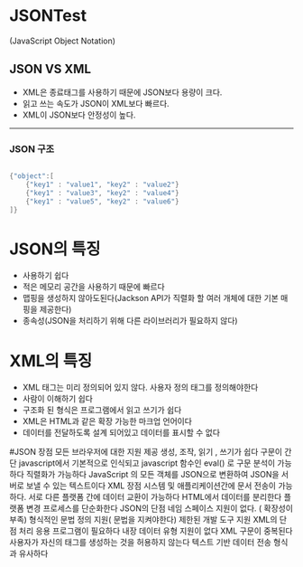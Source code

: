 # JSONTest
(JavaScript Object Notation)

## JSON VS XML

- XML은 종료태그를 사용하기 때문에 JSON보다 용량이 크다.
- 읽고 쓰는 속도가 JSON이 XML보다 빠르다.
- XML이 JSON보다 안정성이 높다.

<hr>

### JSON 구조

```java

{"object":[
	{"key1" : "value1", "key2" : "value2"}
	{"key1" : "value3", "key2" : "value4"}
	{"key1" : "value5", "key2" : "value6"}
]}

```
# JSON의 특징

- 사용하기 쉽다
- 적은 메모리 공간을 사용하기 때문에 빠르다
- 맵핑을 생성하지 않아도된다(Jackson API가 직렬화 할 여러 개체에 대한 기본 매핑을 제공한다)
- 종속성(JSON을 처리하기 위해 다른 라이브러리가 필요하지 않다)

# XML의 특징
- XML 태그는 미리 정의되어 있지 않다. 사용자 정의 태그를 정의해야한다
- 사람이 이해하기 쉽다
- 구조화 된 형식은 프로그램에서 읽고 쓰기가 쉽다
- XML은 HTML과 같은 확장 가능한 마크업 언어이다
- 데이터를 전달하도록 설계 되어있고 데이터를 표시할 수 없다

#JSON 장점
모든 브라우저에 대한 지원 제공
생성, 조작, 읽기 , 쓰기가 쉽다
구문이 간단
javascript에서 기본적으로 인식되고 javascript 함수인 eval() 로 구문 분석이 가능하다
직렬화가 가능하다
JavaScript 의 모든 객체를 JSON으로 변환하여 JSON을 서버로 보낼 수 있는 텍스트이다
XML 장점
시스템 및 애플리케이션간에 문서 전송이 가능하다.
서로 다른 플랫폼 간에 데이터 교환이 가능하다
HTML에서 데이터를 분리한다
플랫폼 변경 프로세스를 단순화한다
JSON의 단점
네임 스페이스 지원이 없다. ( 확장성이 부족)
형식적인 문법 정의 지원( 문법을 지켜야한다)
제한된 개발 도구 지원
XML의 단점
처리 응용 프로그램이 필요하다
내장 데이터 유형 지원이 없다
XML 구문이 중복된다
사용자가 자신의 태그를 생성하는 것을 허용하지 않는다
텍스트 기반 데이터 전송 형식과 유사하다